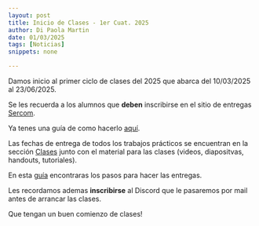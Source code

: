 ```yaml
---
layout: post
title: Inicio de Clases - 1er Cuat. 2025
author: Di Paola Martin
date: 01/03/2025
tags: [Noticias]
snippets: none

---
```


Damos inicio al primer ciclo de clases del 2025
que abarca del 10/03/2025 al 23/06/2025.

Se les recuerda a los alumnos que **deben** inscribirse en el sitio de entregas
<a href="{{ site.sercom_url }}" target="_blank">Sercom</a>.

Ya tenes una guía de como hacerlo <a href="/inscripcion-sercom" target="_blank">aquí</a>.

Las fechas de entrega de todos los trabajos prácticos
se encuentran en la sección
<a href="/clases" target="_blank">Clases</a> junto con el material
para las clases (videos, diapositvas, handouts, tutoriales).

En esta <a href="/guia-electronica" target="_blank">guía</a> encontraras
los pasos para hacer las entregas.

Les recordamos ademas **inscribirse** al Discord que le pasaremos por
mail antes de arrancar las clases.

Que tengan un buen comienzo de clases!

